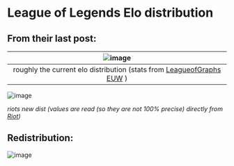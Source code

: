 # League of Legends Elo distribution

## From their last post:

| ![image](https://github.com/aiko929/lol_new_elo_dist/assets/26790700/517fd08f-e21d-478f-b90d-e04689a3ffa3) |
|:--:| 
| roughly the current elo distribution (stats from [LeagueofGraphs EUW](https://www.leagueofgraphs.com/rankings/rank-distribution/euw) ) |

![image](https://github.com/aiko929/lol_new_elo_dist/assets/26790700/43747a72-7667-4d69-a423-29598f67c34a)

*riots new dist (values are read (so they are not 100% precise) directly from [Riot](https://www.leagueoflegends.com/en-us/news/game-updates/what-s-next-for-ranked/))*

## Redistribution:

![image](https://github.com/aiko929/lol_new_elo_dist/assets/26790700/c06e2579-3eca-4fe0-af69-2c17dcf2eb97)
